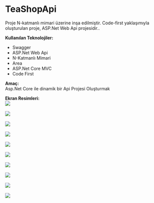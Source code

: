 # TeaShopApi
 Proje N-katmanlı mimari üzerine inşa edilmiştir. Code-first yaklaşımıyla oluşturulan proje, ASP.Net Web Api projesidir..
<br>

**Kullanılan Teknolojiler:**<br>
* Swagger<br>
* ASP.Net Web Api<br>
* N-Katmanlı Mimari<br>
* Area<br>
* ASP.Net Core MVC<br>
* Code First<br>

**Amaç:**<br>
Asp.Net Core ile dinamik bir Api Projesi Oluşturmak
<br>

**Ekran Resimleri:**<br>
![](https://github.com/eyupogluuu/TeaShopApi/blob/master/TeaShopApiEkranG%C3%B6r/questionlist.PNG)<br> <br>
![](https://github.com/eyupogluuu/TeaShopApi/blob/master/TeaShopApiEkranG%C3%B6r/updatequestion.PNG)<br> <br>
![](https://github.com/eyupogluuu/TeaShopApi/blob/master/TeaShopApiEkranG%C3%B6r/testimoniallist.PNG)<br> <br>
![](https://github.com/eyupogluuu/TeaShopApi/blob/master/TeaShopApiEkranG%C3%B6r/addtestimonial.PNG)<br> <br>
![](https://github.com/eyupogluuu/TeaShopApi/blob/master/TeaShopApiEkranG%C3%B6r/statistic.PNG)<br> <br>
![](https://github.com/eyupogluuu/TeaShopApi/blob/master/TeaShopApiEkranG%C3%B6r/homepage1.PNG)<br> <br>
![](https://github.com/eyupogluuu/TeaShopApi/blob/master/TeaShopApiEkranG%C3%B6r/homepage3.PNG)<br> <br>
![](https://github.com/eyupogluuu/TeaShopApi/blob/master/TeaShopApiEkranG%C3%B6r/homepage5.PNG)<br> <br>
![](https://github.com/eyupogluuu/TeaShopApi/blob/master/TeaShopApiEkranG%C3%B6r/apischema.PNG)<br> <br>
![](https://github.com/eyupogluuu/TeaShopApi/blob/master/TeaShopApiEkranG%C3%B6r/statisticapi.PNG)<br> <br>






